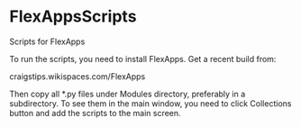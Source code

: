 FlexAppsScripts
===============

Scripts for FlexApps

To run the scripts, you need to install FlexApps. Get a recent build from:

craigstips.wikispaces.com/FlexApps

Then copy all *.py files under Modules directory, preferably in a subdirectory. To see them in the main window, you need to click Collections button and add the scripts to the main screen.
